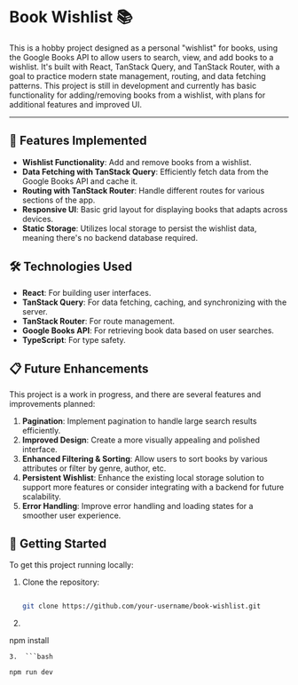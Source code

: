 # Book Wishlist 📚

This is a hobby project designed as a personal "wishlist" for books, using the Google Books API to allow users to search, view, and add books to a wishlist. It's built with React, TanStack Query, and TanStack Router, with a goal to practice modern state management, routing, and data fetching patterns. This project is still in development and currently has basic functionality for adding/removing books from a wishlist, with plans for additional features and improved UI.

---

## 🚀 Features Implemented

- **Wishlist Functionality**: Add and remove books from a wishlist.
- **Data Fetching with TanStack Query**: Efficiently fetch data from the Google Books API and cache it.
- **Routing with TanStack Router**: Handle different routes for various sections of the app.
- **Responsive UI**: Basic grid layout for displaying books that adapts across devices.
- **Static Storage**: Utilizes local storage to persist the wishlist data, meaning there's no backend database required.

## 🛠️ Technologies Used

- **React**: For building user interfaces.
- **TanStack Query**: For data fetching, caching, and synchronizing with the server.
- **TanStack Router**: For route management.
- **Google Books API**: For retrieving book data based on user searches.
- **TypeScript**: For type safety.

## 📋 Future Enhancements

This project is a work in progress, and there are several features and improvements planned:

1. **Pagination**: Implement pagination to handle large search results efficiently.
2. **Improved Design**: Create a more visually appealing and polished interface.
3. **Enhanced Filtering & Sorting**: Allow users to sort books by various attributes or filter by genre, author, etc.
4. **Persistent Wishlist**: Enhance the existing local storage solution to support more features or consider integrating with a backend for future scalability.
5. **Error Handling**: Improve error handling and loading states for a smoother user experience.

## 🚀 Getting Started

To get this project running locally:

1. Clone the repository:

   ```bash

   git clone https://github.com/your-username/book-wishlist.git

   ```

2. ```bash

   ```

npm install

````
3.  ```bash

npm run dev

````
